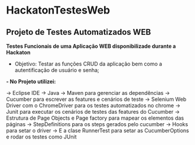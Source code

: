 # HackatonTestesWeb

## Projeto de Testes Automatizados WEB

**Testes Funcionais de uma Aplicação WEB  disponibilizade durante a Hackaton**
- Objetivo: Testar as funções CRUD da aplicação bem como a autentificação de usuário e senha; 


**- No Projeto utilizei:**

-> Eclipse IDE
-> Java
-> Maven para gerenciar as dependências
-> Cucumber para escrever as features e cenários de teste
-> Selenium Web Driver com o ChromeDriver para os testes automatizados no chrome
-> Junit para executar os cenários de testes das features do Cucumber
-> Estrutura de Page Objects e Page factory para mapear os elementos das páginas 
-> StepDefinitions para os steps gerados pelo cucumber 
-> Hooks para setar o driver
-> E a clase RunnerTest para setar as CucumberOptions e rodar os testes como JUnit
